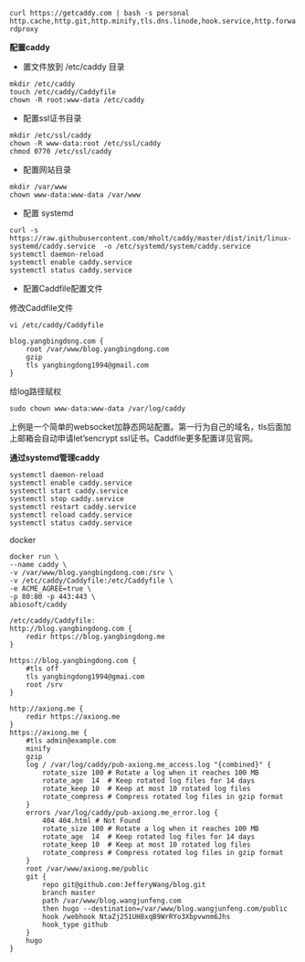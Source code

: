 `curl https://getcaddy.com | bash -s personal http.cache,http.git,http.minify,tls.dns.linode,hook.service,http.forwardproxy`

**配置caddy**

* 置文件放到 /etc/caddy 目录

```
mkdir /etc/caddy
touch /etc/caddy/Caddyfile
chown -R root:www-data /etc/caddy
```

- 配置ssl证书目录

```
mkdir /etc/ssl/caddy
chown -R www-data:root /etc/ssl/caddy
chmod 0770 /etc/ssl/caddy
```

* 配置网站目录

```
mkdir /var/www
chown www-data:www-data /var/www
```

* 配置 systemd

```
curl -s  https://raw.githubusercontent.com/mholt/caddy/master/dist/init/linux-systemd/caddy.service  -o /etc/systemd/system/caddy.service
systemctl daemon-reload
systemctl enable caddy.service
systemctl status caddy.service
```

- 配置Caddfile配置文件

修改Caddfile文件

```
vi /etc/caddy/Caddyfile
```

```
blog.yangbingdong.com {
    root /var/www/blog.yangbingdong.com
    gzip
    tls yangbingdong1994@gmail.com
}
```

给log路径赋权

```
sudo chown www-data:www-data /var/log/caddy
```

上例是一个简单的websocket加静态网站配置。第一行为自己的域名，tls后面加上邮箱会自动申请let’sencrypt ssl证书。Caddfile更多配置详见官网。

**通过systemd管理caddy**

```
systemctl daemon-reload
systemctl enable caddy.service
systemctl start caddy.service
systemctl stop caddy.service
systemctl restart caddy.service
systemctl reload caddy.service
systemctl status caddy.service
```



docker

```
docker run \
--name caddy \
-v /var/www/blog.yangbingdong.com:/srv \
-v /etc/caddy/Caddyfile:/etc/Caddyfile \
-e ACME_AGREE=true \
-p 80:80 -p 443:443 \
abiosoft/caddy

/etc/caddy/Caddyfile:
http://blog.yangbingdong.com {
    redir https://blog.yangbingdong.me
}

https://blog.yangbingdong.com {
    #tls off
    tls yangbingdong1994@gmai.com
    root /srv 
}
```





```
http://axiong.me {
    redir https://axiong.me
}
https://axiong.me {
    #tls admin@example.com
    minify
    gzip
    log / /var/log/caddy/pub-axiong.me_access.log "{combined}" {
        rotate_size 100 # Rotate a log when it reaches 100 MB
        rotate_age  14  # Keep rotated log files for 14 days
        rotate_keep 10  # Keep at most 10 rotated log files
        rotate_compress # Compress rotated log files in gzip format
    }
    errors /var/log/caddy/pub-axiong.me_error.log {
        404 404.html # Not Found
        rotate_size 100 # Rotate a log when it reaches 100 MB
        rotate_age  14  # Keep rotated log files for 14 days
        rotate_keep 10  # Keep at most 10 rotated log files
        rotate_compress # Compress rotated log files in gzip format
    }
    root /var/www/axiong.me/public
    git {
        repo git@github.com:JefferyWang/blog.git
        branch master
        path /var/www/blog.wangjunfeng.com
        then hugo --destination=/var/www/blog.wangjunfeng.com/public
        hook /webhook NtaZj251UH8xqB9WrRYo3Xbpvwnm6Jhs
        hook_type github
    }
    hugo
}
```

